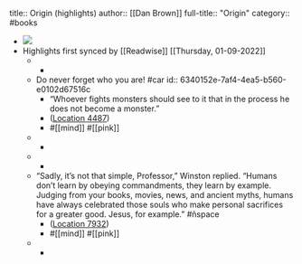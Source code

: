 title:: Origin (highlights)
author:: [[Dan Brown]]
full-title:: "Origin"
category:: #books

- ![](https://images-na.ssl-images-amazon.com/images/I/51oICD9UWKL._SL200_.jpg)
- Highlights first synced by [[Readwise]] [[Thursday, 01-09-2022]]
	- -
	- Do never forget who you are! #car
	  id:: 6340152e-7af4-4ea5-b560-e0102d67516c
		- “Whoever fights monsters should see to it that in the process he does not become a monster.”
		- ([Location 4487](https://readwise.io/to_kindle?action=open&asin=B01LXCD7FU&location=4487))
		- #[[mind]] #[[pink]]
	- -
	- -
	- “Sadly, it’s not that simple, Professor,” Winston replied. “Humans don’t learn by obeying commandments, they learn by example. Judging from your books, movies, news, and ancient myths, humans have always celebrated those souls who make personal sacrifices for a greater good. Jesus, for example.” #ñspace
		- ([Location 7932](https://readwise.io/to_kindle?action=open&asin=B01LXCD7FU&location=7932))
		- #[[mind]] #[[pink]]
	- -